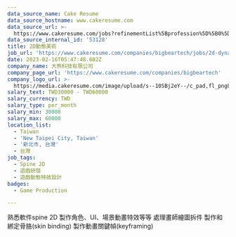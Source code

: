 ```yaml
---
data_source_name: Cake Resume
data_source_hostname: www.cakeresume.com
data_source_url: >-
  https://www.cakeresume.com/jobs?refinementList%5Bprofession%5D%5B0%5D=game-production&range%5Bsalary_range%5D%5Bmin%5D=100000
data_source_internal_id: '53128'
title: 2D動態美術
job_url: 'https://www.cakeresume.com/companies/bigbeartech/jobs/2d-dynamic-art'
date: 2023-02-16T05:47:48.602Z
company_name: 大熊科技有限公司
company_page_url: 'https://www.cakeresume.com/companies/bigbeartech'
company_logo_url: >-
  https://media.cakeresume.com/image/upload/s--10SBj2eY--/c_pad,fl_png8,h_200,w_200/v1657696582/ops0skf0rpgtvx9ncnzf.png
salary_text: TWD30000 - TWD60000
salary_currency: TWD
salary_type: per_month
salary_min: 30000
salary_max: 60000
location_list:
  - Taiwan
  - 'New Taipei City, Taiwan'
  - '新北市, 台灣'
  - 台灣
job_tags:
  - Spine 2D
  - 遊戲研發
  - 遊戲動態特效設計
badges:
  - Game Production

---
```


熟悉軟件spine 2D 製作角色、UI、場景動畫特效等等 處理畫師繪圖拆件 製作和綁定骨胳(skin binding) 製作動畫關鍵幀(keyframing)